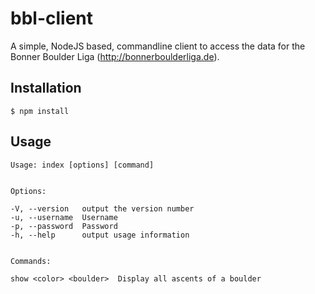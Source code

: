 # bbl-client

A simple, NodeJS based, commandline client to access the data for the Bonner Boulder Liga (http://bonnerboulderliga.de).

## Installation

    $ npm install

## Usage

    Usage: index [options] [command]


    Options:

    -V, --version   output the version number
    -u, --username  Username
    -p, --password  Password
    -h, --help      output usage information


    Commands:

    show <color> <boulder>  Display all ascents of a boulder